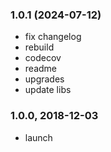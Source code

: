 ###  1.0.1  (2024-07-12)
- fix changelog
- rebuild
- codecov
- readme
- upgrades
- update libs

### 1.0.0, 2018-12-03
- launch
